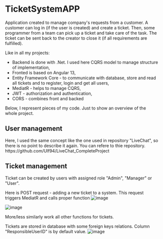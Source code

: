 # TicketSystemAPP

Application created to manage company's requests from a customer. A customer can log in (if the user is created) and create a ticket. Then, some programmer from a team can pick up a ticket and take care of the task. The ticket can be sent back to the creator to close it (if all requirements are fulfilled).

Like in all my projects:
- Backend is done with .Net. I used here CQRS model to manage structure of implementation,
- Fronted is based on Angular 13,
- Entity Framework Core - to communicate with database, store and read all tickets and to register, login and get all users,
- MediatR - helps to manage CQRS,
- JWT - authorization and authentication,
- CORS - combines front and backed

Below, I represent pieces of my code. Just to show an overview of the whole project. 

<h2>User management</h2>
Here, I used the same concept like the one used in repository "LiveChat", so there is no point to describe it again. You can refere to thie repository.
https://github.com/Ulf94/LiveChat_CompleteProject

<h2> Ticket management</h2>
Ticket can be created by users with assigned role "Admin", "Manager" or "User".

Here is POST request - adding a new ticket to a system. This request triggers MediatR and calls proper function
![image](https://user-images.githubusercontent.com/79094141/195041133-80523455-890e-46ce-8480-39a09c390a91.png)

![image](https://user-images.githubusercontent.com/79094141/195068256-1299fa18-b690-4590-adea-13ade381a9df.png)

More/less similarly work all other functions for tickets.

Tickets are stored in database with some foreign keys relations. Column "ResponsibleUserID" is by default value. 
![image](https://user-images.githubusercontent.com/79094141/195069359-731fda42-3abf-4664-a4a7-49cda1a34538.png)

